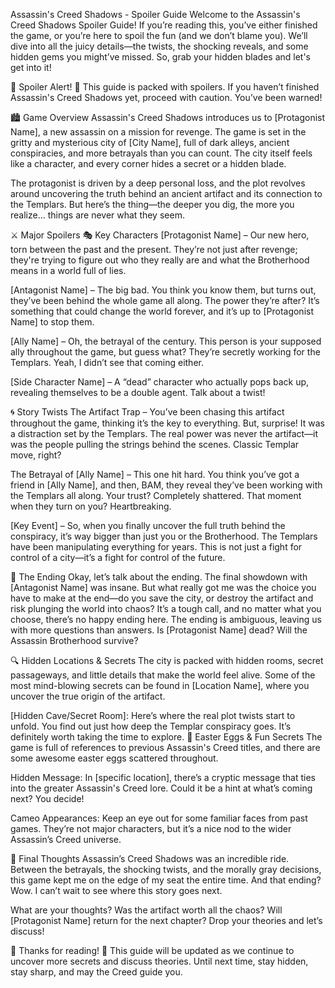 Assassin's Creed Shadows - Spoiler Guide
Welcome to the Assassin's Creed Shadows Spoiler Guide! If you’re reading this, you’ve either finished the game, or you’re here to spoil the fun (and we don’t blame you). We’ll dive into all the juicy details—the twists, the shocking reveals, and some hidden gems you might’ve missed. So, grab your hidden blades and let's get into it!

🚨 Spoiler Alert! 🚨
This guide is packed with spoilers. If you haven’t finished Assassin's Creed Shadows yet, proceed with caution. You’ve been warned!

🏙️ Game Overview
Assassin's Creed Shadows introduces us to [Protagonist Name], a new assassin on a mission for revenge. The game is set in the gritty and mysterious city of [City Name], full of dark alleys, ancient conspiracies, and more betrayals than you can count. The city itself feels like a character, and every corner hides a secret or a hidden blade.

The protagonist is driven by a deep personal loss, and the plot revolves around uncovering the truth behind an ancient artifact and its connection to the Templars. But here’s the thing—the deeper you dig, the more you realize... things are never what they seem.

⚔️ Major Spoilers
🎭 Key Characters
[Protagonist Name] – Our new hero, torn between the past and the present. They’re not just after revenge; they're trying to figure out who they really are and what the Brotherhood means in a world full of lies.

[Antagonist Name] – The big bad. You think you know them, but turns out, they’ve been behind the whole game all along. The power they’re after? It’s something that could change the world forever, and it’s up to [Protagonist Name] to stop them.

[Ally Name] – Oh, the betrayal of the century. This person is your supposed ally throughout the game, but guess what? They’re secretly working for the Templars. Yeah, I didn’t see that coming either.

[Side Character Name] – A “dead” character who actually pops back up, revealing themselves to be a double agent. Talk about a twist!

🌀 Story Twists
The Artifact Trap – You’ve been chasing this artifact throughout the game, thinking it’s the key to everything. But, surprise! It was a distraction set by the Templars. The real power was never the artifact—it was the people pulling the strings behind the scenes. Classic Templar move, right?

The Betrayal of [Ally Name] – This one hit hard. You think you’ve got a friend in [Ally Name], and then, BAM, they reveal they’ve been working with the Templars all along. Your trust? Completely shattered. That moment when they turn on you? Heartbreaking.

[Key Event] – So, when you finally uncover the full truth behind the conspiracy, it’s way bigger than just you or the Brotherhood. The Templars have been manipulating everything for years. This is not just a fight for control of a city—it’s a fight for control of the future.

🌅 The Ending
Okay, let’s talk about the ending. The final showdown with [Antagonist Name] was insane. But what really got me was the choice you have to make at the end—do you save the city, or destroy the artifact and risk plunging the world into chaos? It’s a tough call, and no matter what you choose, there’s no happy ending here. The ending is ambiguous, leaving us with more questions than answers. Is [Protagonist Name] dead? Will the Assassin Brotherhood survive?

🔍 Hidden Locations & Secrets
The city is packed with hidden rooms, secret passageways, and little details that make the world feel alive. Some of the most mind-blowing secrets can be found in [Location Name], where you uncover the true origin of the artifact.

[Hidden Cave/Secret Room]: Here’s where the real plot twists start to unfold. You find out just how deep the Templar conspiracy goes. It’s definitely worth taking the time to explore.
🐣 Easter Eggs & Fun Secrets
The game is full of references to previous Assassin's Creed titles, and there are some awesome easter eggs scattered throughout.

Hidden Message: In [specific location], there’s a cryptic message that ties into the greater Assassin's Creed lore. Could it be a hint at what’s coming next? You decide!

Cameo Appearances: Keep an eye out for some familiar faces from past games. They’re not major characters, but it’s a nice nod to the wider Assassin’s Creed universe.

💬 Final Thoughts
Assassin’s Creed Shadows was an incredible ride. Between the betrayals, the shocking twists, and the morally gray decisions, this game kept me on the edge of my seat the entire time. And that ending? Wow. I can’t wait to see where this story goes next.

What are your thoughts? Was the artifact worth all the chaos? Will [Protagonist Name] return for the next chapter? Drop your theories and let’s discuss!

🚨 Thanks for reading! 🚨
This guide will be updated as we continue to uncover more secrets and discuss theories. Until next time, stay hidden, stay sharp, and may the Creed guide you.
